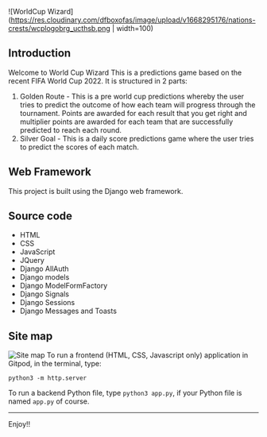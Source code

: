![WorldCup Wizard](https://res.cloudinary.com/dfboxofas/image/upload/v1668295176/nations-crests/wcplogobrg_ucthsb.png | width=100)

## Introduction
Welcome to World Cup Wizard
This is a predictions game based on the recent FIFA World Cup 2022. It is structured in 2 parts:  
1. Golden Route - This is a pre world cup predictions whereby the user tries to predict the outcome of how each team will progress through the tournament. Points are awarded for each result that you get right and multiplier points are awarded for each team that are successfully predicted to reach each round.  
2. Silver Goal - This is a daily score predictions game where the user tries to predict the scores of each match.  

## Web Framework  
This project is built using the Django web framework.  

## Source code  
- HTML  
- CSS  
- JavaScript  
- JQuery  
- Django AllAuth  
- Django models  
- Django ModelFormFactory  
- Django Signals  
- Django Sessions  
- Django Messages and Toasts  


## Site map  
![Site map](https://res.cloudinary.com/dfboxofas/image/upload/v1676407438/nations-crests/Capture_jz9edf.jpg)
To run a frontend (HTML, CSS, Javascript only) application in Gitpod, in the terminal, type:

`python3 -m http.server`

To run a backend Python file, type `python3 app.py`, if your Python file is named `app.py` of course.

------


Enjoy!!
